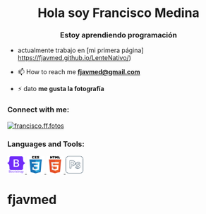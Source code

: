 <h1 align="center">Hola soy Francisco Medina</h1>
<h3 align="center">Estoy aprendiendo programación</h3>

- actualmente trabajo en [mi primera página] https://fjavmed.github.io/LenteNativo/)

- 📫 How to reach me **fjavmed@gmail.com**

- ⚡ dato **me gusta la fotografía**

<h3 align="left">Connect with me:</h3>
<p align="left">
<a href="https://instagram.com/francisco.ff.fotos" target="blank"><img align="center" src="https://cdn.jsdelivr.net/npm/simple-icons@3.0.1/icons/instagram.svg" alt="francisco.ff.fotos" height="30" width="40" /></a>
</p>

<h3 align="left">Languages and Tools:</h3>
<p align="left"> <a href="https://getbootstrap.com" target="_blank"> <img src="https://raw.githubusercontent.com/devicons/devicon/master/icons/bootstrap/bootstrap-plain-wordmark.svg" alt="bootstrap" width="40" height="40"/> </a> <a href="https://www.w3schools.com/css/" target="_blank"> <img src="https://raw.githubusercontent.com/devicons/devicon/master/icons/css3/css3-original-wordmark.svg" alt="css3" width="40" height="40"/> </a> <a href="https://www.w3.org/html/" target="_blank"> <img src="https://raw.githubusercontent.com/devicons/devicon/master/icons/html5/html5-original-wordmark.svg" alt="html5" width="40" height="40"/> </a> <a href="https://www.photoshop.com/en" target="_blank"> <img src="https://raw.githubusercontent.com/devicons/devicon/master/icons/photoshop/photoshop-line.svg" alt="photoshop" width="40" height="40"/> </a> </p>

# fjavmed

